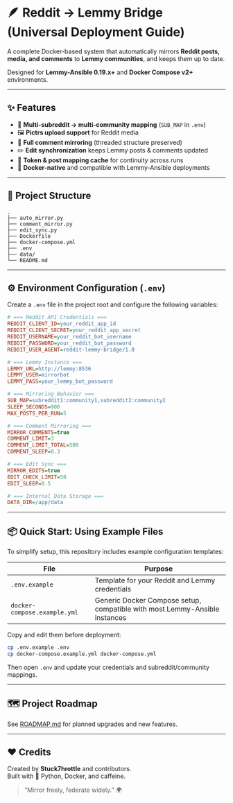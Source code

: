 # 🪶 Reddit → Lemmy Bridge (Universal Deployment Guide)

A complete Docker-based system that automatically mirrors **Reddit posts, media, and comments** to **Lemmy communities**, and keeps them up to date.

Designed for **Lemmy-Ansible 0.19.x+** and **Docker Compose v2+** environments.

---

## ✨ Features

- 🔁 **Multi-subreddit → multi-community mapping** (`SUB_MAP` in `.env`)
- 🖼️ **Pictrs upload support** for Reddit media
- 💬 **Full comment mirroring** (threaded structure preserved)
- ✏️ **Edit synchronization** keeps Lemmy posts & comments updated
- 🧠 **Token & post mapping cache** for continuity across runs
- 🐳 **Docker-native** and compatible with Lemmy-Ansible deployments

---

## 🧱 Project Structure

```
.
├── auto_mirror.py
├── comment_mirror.py
├── edit_sync.py
├── Dockerfile
├── docker-compose.yml
├── .env
├── data/
└── README.md
```

---

## ⚙️ Environment Configuration (`.env`)

Create a `.env` file in the project root and configure the following variables:

```ini
# === Reddit API Credentials ===
REDDIT_CLIENT_ID=your_reddit_app_id
REDDIT_CLIENT_SECRET=your_reddit_app_secret
REDDIT_USERNAME=your_reddit_bot_username
REDDIT_PASSWORD=your_reddit_bot_password
REDDIT_USER_AGENT=reddit-lemmy-bridge/1.0

# === Lemmy Instance ===
LEMMY_URL=http://lemmy:8536
LEMMY_USER=mirrorbot
LEMMY_PASS=your_lemmy_bot_password

# === Mirroring Behavior ===
SUB_MAP=subreddit1:community1,subreddit2:community2
SLEEP_SECONDS=900
MAX_POSTS_PER_RUN=5

# === Comment Mirroring ===
MIRROR_COMMENTS=true
COMMENT_LIMIT=3
COMMENT_LIMIT_TOTAL=500
COMMENT_SLEEP=0.3

# === Edit Sync ===
MIRROR_EDITS=true
EDIT_CHECK_LIMIT=50
EDIT_SLEEP=0.5

# === Internal Data Storage ===
DATA_DIR=/app/data
```

---

## 📦 Quick Start: Using Example Files

To simplify setup, this repository includes example configuration templates:

| File | Purpose |
|------|----------|
| `.env.example` | Template for your Reddit and Lemmy credentials |
| `docker-compose.example.yml` | Generic Docker Compose setup, compatible with most Lemmy-Ansible instances |

Copy and edit them before deployment:

```bash
cp .env.example .env
cp docker-compose.example.yml docker-compose.yml
```

Then open `.env` and update your credentials and subreddit/community mappings.

---

## 🗺️ Project Roadmap

See [ROADMAP.md](./ROADMAP.md) for planned upgrades and new features.

---

## ❤️ Credits

Created by **Stuck7hrottle** and contributors.  
Built with 🐍 Python, Docker, and caffeine.

> “Mirror freely, federate widely.” 🌍
